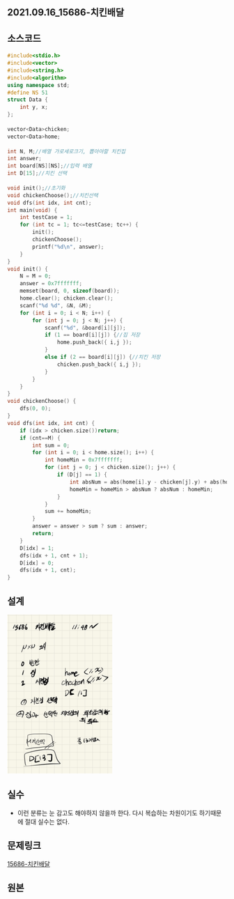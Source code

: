 ## 2021.09.16_15686-치킨배달

## 소스코드

```c++
#include<stdio.h>
#include<vector>
#include<string.h>
#include<algorithm>
using namespace std;
#define NS 51
struct Data {
	int y, x;
};

vector<Data>chicken;
vector<Data>home;

int N, M;//배열 가로세로크기, 뽑아야할 치킨집
int answer;
int board[NS][NS];//입력 배열
int D[15];//치킨 선택

void init();//초기화
void chickenChoose();//치킨선택
void dfs(int idx, int cnt);
int main(void) {
	int testCase = 1;
	for (int tc = 1; tc<=testCase; tc++) {
		init();
		chickenChoose();
		printf("%d\n", answer);
	}
}
void init() {
	N = M = 0;
	answer = 0x7fffffff;
	memset(board, 0, sizeof(board));
	home.clear(); chicken.clear();
	scanf("%d %d", &N, &M);
	for (int i = 0; i < N; i++) {
		for (int j = 0; j < N; j++) {
			scanf("%d", &board[i][j]);
			if (1 == board[i][j]) {//집 저장
				home.push_back({ i,j });
			}
			else if (2 == board[i][j]) {//치킨 저장
				chicken.push_back({ i,j });
			}
		}
	}
}
void chickenChoose() {
	dfs(0, 0);
}
void dfs(int idx, int cnt) {
	if (idx > chicken.size())return;
	if (cnt==M) {
		int sum = 0;
		for (int i = 0; i < home.size(); i++) {
			int homeMin = 0x7fffffff;
			for (int j = 0; j < chicken.size(); j++) {
				if (D[j] == 1) {
					int absNum = abs(home[i].y - chicken[j].y) + abs(home[i].x - chicken[j].x);
					homeMin = homeMin > absNum ? absNum : homeMin;
				}
			}
			sum += homeMin;
		}
		answer = answer > sum ? sum : answer;
		return;
	}
	D[idx] = 1;
	dfs(idx + 1, cnt + 1);
	D[idx] = 0;
	dfs(idx + 1, cnt);
}
```

## 설계

![image-20210917001441452](2021.09.16_15686-치킨배달.assets/image-20210917001441452.png)

## 실수

- 이런 분류는 눈 감고도 해야하지 않을까 한다. 다시 복습하는 차원이기도 하기때문에 절대 실수는 없다.

## 문제링크

[15686-치킨배달](https://www.acmicpc.net/problem/15686)

## 원본


